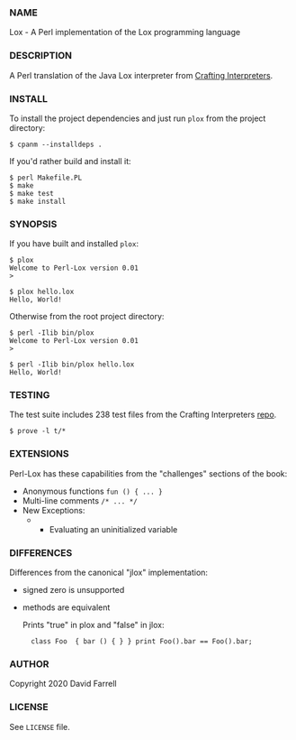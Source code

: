 ### NAME

Lox - A Perl implementation of the Lox programming language

### DESCRIPTION

A Perl translation of the Java Lox interpreter from
[Crafting Interpreters](https://craftinginterpreters.com/).

### INSTALL

To install the project dependencies and just run `plox` from the project
directory:

    $ cpanm --installdeps .

If you'd rather build and install it:

    $ perl Makefile.PL
    $ make
    $ make test
    $ make install

### SYNOPSIS

If you have built and installed `plox`:

    $ plox
    Welcome to Perl-Lox version 0.01
    >

    $ plox hello.lox
    Hello, World!

Otherwise from the root project directory:

    $ perl -Ilib bin/plox
    Welcome to Perl-Lox version 0.01
    >

    $ perl -Ilib bin/plox hello.lox
    Hello, World!

### TESTING

The test suite includes 238 test files from the Crafting Interpreters
[repo](https://github.com/munificent/craftinginterpreters).

    $ prove -l t/*

### EXTENSIONS

Perl-Lox has these capabilities from the "challenges" sections of the book:

- Anonymous functions `fun () { ... }`
- Multi-line comments `/* ... */`
- New Exceptions:
    - - Evaluating an uninitialized variable

### DIFFERENCES

Differences from the canonical "jlox" implementation:

- signed zero is unsupported
- methods are equivalent

    Prints "true" in plox and "false" in jlox:

        class Foo  { bar () { } } print Foo().bar == Foo().bar;

### AUTHOR

Copyright 2020 David Farrell

### LICENSE

See `LICENSE` file.
